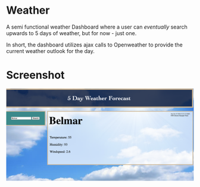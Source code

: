 # Weather

A semi functional weather Dashboard where a user can *eventually* search upwards to 5 days of weather, but for now - just one.

In short, the dashboard utilizes ajax calls to Openweather to provide the current weather outlook for the day. 

# Screenshot

![Screenshot](/Assets/snap.png)